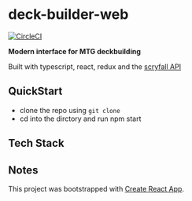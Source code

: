 # deck-builder-web
[![CircleCI](https://circleci.com/gh/brianwchou/deck-builder-web/tree/master.svg?style=svg)](https://circleci.com/gh/brianwchou/deck-builder-web/tree/master)

**Modern interface for MTG deckbuilding**

Built with typescript, react, redux and the [scryfall API](https://scryfall.com/docs/api)

## QuickStart
- clone the repo using `git clone`
- cd into the dirctory and run npm start

## Tech Stack

## Notes

This project was bootstrapped with [Create React App](https://github.com/facebook/create-react-app).
